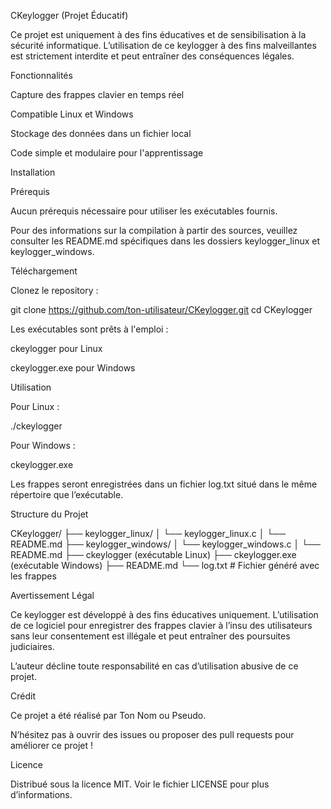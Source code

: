 CKeylogger (Projet Éducatif)

Ce projet est uniquement à des fins éducatives et de sensibilisation à la sécurité informatique. L’utilisation de ce keylogger à des fins malveillantes est strictement interdite et peut entraîner des conséquences légales.

Fonctionnalités

Capture des frappes clavier en temps réel

Compatible Linux et Windows

Stockage des données dans un fichier local

Code simple et modulaire pour l'apprentissage

Installation

Prérequis

Aucun prérequis nécessaire pour utiliser les exécutables fournis.

Pour des informations sur la compilation à partir des sources, veuillez consulter les README.md spécifiques dans les dossiers keylogger_linux et keylogger_windows.

Téléchargement

Clonez le repository :

 git clone https://github.com/ton-utilisateur/CKeylogger.git
 cd CKeylogger

Les exécutables sont prêts à l'emploi :

ckeylogger pour Linux

ckeylogger.exe pour Windows

Utilisation

Pour Linux :

 ./ckeylogger

Pour Windows :

 ckeylogger.exe

Les frappes seront enregistrées dans un fichier log.txt situé dans le même répertoire que l’exécutable.

Structure du Projet

CKeylogger/
├── keylogger_linux/
│   └── keylogger_linux.c
│   └── README.md
├── keylogger_windows/
│   └── keylogger_windows.c
│   └── README.md
├── ckeylogger (exécutable Linux)
├── ckeylogger.exe (exécutable Windows)
├── README.md
└── log.txt  # Fichier généré avec les frappes

Avertissement Légal

Ce keylogger est développé à des fins éducatives uniquement. L’utilisation de ce logiciel pour enregistrer des frappes clavier à l’insu des utilisateurs sans leur consentement est illégale et peut entraîner des poursuites judiciaires.

L’auteur décline toute responsabilité en cas d’utilisation abusive de ce projet.

Crédit

Ce projet a été réalisé par Ton Nom ou Pseudo.

N’hésitez pas à ouvrir des issues ou proposer des pull requests pour améliorer ce projet !

Licence

Distribué sous la licence MIT. Voir le fichier LICENSE pour plus d’informations.

